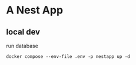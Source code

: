 # A Nest App

## local dev

run database
```shell
docker compose --env-file .env -p nestapp up -d
```

